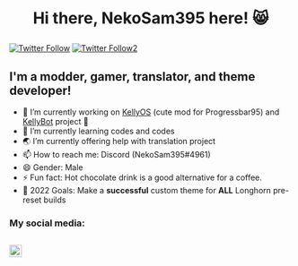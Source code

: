 # <p align="center">Hi there, NekoSam395 here! 😸</p>

  [![Twitter Follow](https://img.shields.io/twitter/follow/NekoSam395?color=1DA1F2&logo=twitter&style=for-the-badge)](https://twitter.com/intent/follow?original_referer=https%3A%2F%2Fgithub.com%2FNekoSam395&screen_name=NekoSam395)
    [![Twitter Follow2](https://img.shields.io/twitter/follow/Longhorn_Story?color=1DA1F2&logo=twitter&style=for-the-badge)](https://twitter.com/intent/follow?original_referer=https%3A%2F%2Fgithub.com%2FLonghorn_Story&screen_name=Longhorn_Story)

## I'm a modder, gamer, translator, and theme developer!

- 🔭 I’m currently working on [KellyOS][kos] (cute mod for Progressbar95) and [KellyBot][kbot] project 👀
- 🌱 I’m currently learning codes and codes
- 🌏 I’m currently offering help with translation project
- 📫 How to reach me: Discord (NekoSam395#4961)
- 😄 Gender: Male
- ⚡ Fun fact: Hot chocolate drink is a good alternative for a coffee.
- 🥅 2022 Goals: Make a **successful** custom theme for **ALL** Longhorn pre-reset builds

### My social media:

[<img align="left" alt="NekoSam395 | Twitter" width="22px" src="https://cdn.jsdelivr.net/npm/simple-icons@v3/icons/twitter.svg" />][twitter]
<br />
---

</details>

[kos]: https://github.com/NekoSam395/KellyOS
[twitter]: https://twitter.com/NekoSam395
[kbot]: https://github.com/NekoSam395/KellyBot
